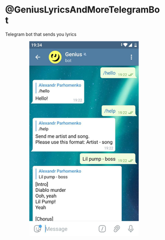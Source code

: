 # @GeniusLyricsAndMoreTelegramBot

Telegram bot that sends you lyrics

<p align="center">
  <img src="https://github.com/alexparh/geniusTelegramBot/blob/master/chatimg.jpg" width="350" title="hover text">
</p>
